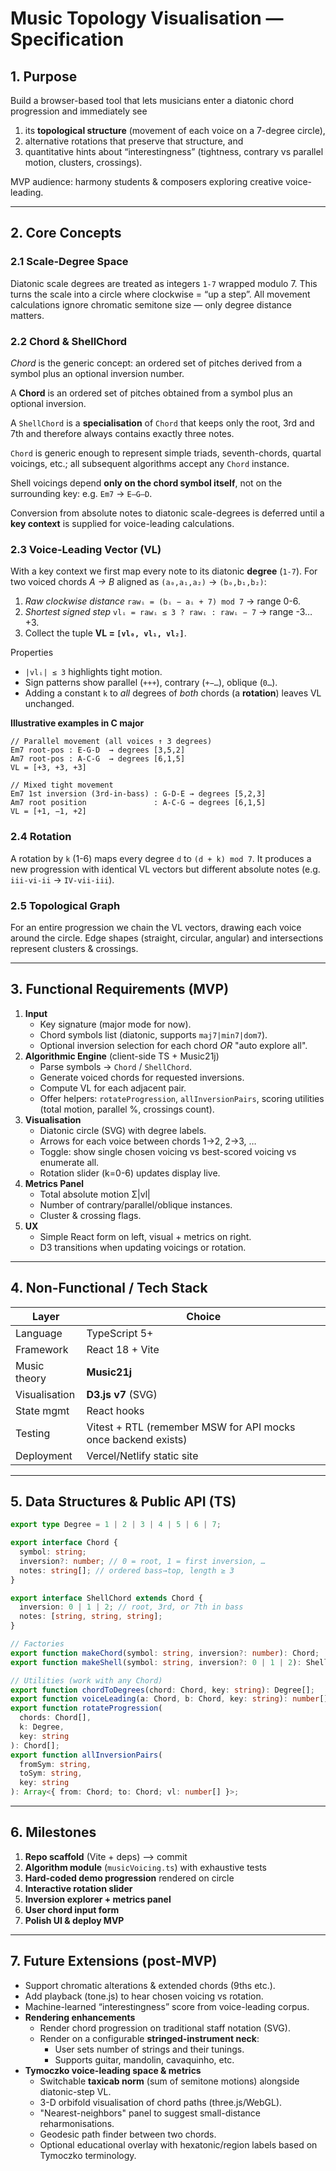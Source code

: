 # Music Topology Visualisation — Specification

## 1. Purpose

Build a browser-based tool that lets musicians enter a diatonic chord progression and immediately see

1. its **topological structure** (movement of each voice on a 7-degree circle),
2. alternative rotations that preserve that structure, and
3. quantitative hints about “interestingness” (tightness, contrary vs parallel motion, clusters, crossings).

MVP audience: harmony students & composers exploring creative voice-leading.

---

## 2. Core Concepts

### 2.1 Scale-Degree Space

Diatonic scale degrees are treated as integers `1-7` wrapped modulo 7. This turns the scale into a circle where clockwise = “up a step”. All movement calculations ignore chromatic semitone size — only degree distance matters.

### 2.2 Chord & ShellChord

_Chord_ is the generic concept: an ordered set of pitches derived from a symbol plus an optional inversion number.

A **Chord** is an ordered set of pitches obtained from a symbol plus an optional inversion.

A `ShellChord` is a **specialisation** of `Chord` that keeps only the root, 3rd and 7th and therefore always contains exactly three notes.

`Chord` is generic enough to represent simple triads, seventh-chords, quartal voicings, etc.; all subsequent algorithms accept any `Chord` instance.

Shell voicings depend **only on the chord symbol itself**, not on the surrounding key: e.g. `Em7` → `E–G–D`.

Conversion from absolute notes to diatonic scale-degrees is deferred until a **key context** is supplied for voice-leading calculations.

### 2.3 Voice-Leading Vector (VL)

With a key context we first map every note to its diatonic **degree** (`1-7`). For two voiced chords _A → B_ aligned as `(a₀,a₁,a₂)` → `(b₀,b₁,b₂)`:

1. _Raw clockwise distance_ `rawᵢ = (bᵢ − aᵢ + 7) mod 7` → range 0-6.
2. _Shortest signed step_ `vlᵢ = rawᵢ ≤ 3 ? rawᵢ : rawᵢ − 7` → range -3…+3.
3. Collect the tuple **VL = `[vl₀, vl₁, vl₂]`**.

Properties

- `|vlᵢ| ≤ 3` highlights tight motion.
- Sign patterns show parallel (`+++`), contrary (`+−…`), oblique (`0…`).
- Adding a constant `k` to _all_ degrees of _both_ chords (a **rotation**) leaves VL unchanged.

**Illustrative examples in C major**

```
// Parallel movement (all voices ↑ 3 degrees)
Em7 root-pos : E-G-D  → degrees [3,5,2]
Am7 root-pos : A-C-G  → degrees [6,1,5]
VL = [+3, +3, +3]

// Mixed tight movement
Em7 1st inversion (3rd-in-bass) : G-D-E → degrees [5,2,3]
Am7 root position               : A-C-G → degrees [6,1,5]
VL = [+1, −1, +2]
```

### 2.4 Rotation

A rotation by `k` (1-6) maps every degree `d` to `(d + k) mod 7`. It produces a new progression with identical VL vectors but different absolute notes (e.g. `iii-vi-ii` → `IV-vii-iii`).

### 2.5 Topological Graph

For an entire progression we chain the VL vectors, drawing each voice around the circle. Edge shapes (straight, circular, angular) and intersections represent clusters & crossings.

---

## 3. Functional Requirements (MVP)

1. **Input**
   - Key signature (major mode for now).
   - Chord symbols list (diatonic, supports `maj7|min7|dom7`).
   - Optional inversion selection for each chord _OR_ "auto explore all".
2. **Algorithmic Engine** (client-side TS + Music21j)
   - Parse symbols → `Chord` / `ShellChord`.
   - Generate voiced chords for requested inversions.
   - Compute VL for each adjacent pair.
   - Offer helpers: `rotateProgression`, `allInversionPairs`, scoring utilities (total motion, parallel %, crossings count).
3. **Visualisation**
   - Diatonic circle (SVG) with degree labels.
   - Arrows for each voice between chords 1→2, 2→3, …
   - Toggle: show single chosen voicing vs best-scored voicing vs enumerate all.
   - Rotation slider (k=0-6) updates display live.
4. **Metrics Panel**
   - Total absolute motion Σ|vl|
   - Number of contrary/parallel/oblique instances.
   - Cluster & crossing flags.
5. **UX**
   - Simple React form on left, visual + metrics on right.
   - D3 transitions when updating voicings or rotation.

---

## 4. Non-Functional / Tech Stack

| Layer         | Choice                                                        |
| ------------- | ------------------------------------------------------------- |
| Language      | TypeScript 5+                                                 |
| Framework     | React 18 + Vite                                               |
| Music theory  | **Music21j**                                                  |
| Visualisation | **D3.js v7** (SVG)                                            |
| State mgmt    | React hooks                                                   |
| Testing       | Vitest + RTL (remember MSW for API mocks once backend exists) |
| Deployment    | Vercel/Netlify static site                                    |

---

## 5. Data Structures & Public API (TS)

```ts
export type Degree = 1 | 2 | 3 | 4 | 5 | 6 | 7;

export interface Chord {
  symbol: string;
  inversion?: number; // 0 = root, 1 = first inversion, …
  notes: string[]; // ordered bass→top, length ≥ 3
}

export interface ShellChord extends Chord {
  inversion: 0 | 1 | 2; // root, 3rd, or 7th in bass
  notes: [string, string, string];
}

// Factories
export function makeChord(symbol: string, inversion?: number): Chord;
export function makeShell(symbol: string, inversion?: 0 | 1 | 2): ShellChord;

// Utilities (work with any Chord)
export function chordToDegrees(chord: Chord, key: string): Degree[];
export function voiceLeading(a: Chord, b: Chord, key: string): number[];
export function rotateProgression(
  chords: Chord[],
  k: Degree,
  key: string
): Chord[];
export function allInversionPairs(
  fromSym: string,
  toSym: string,
  key: string
): Array<{ from: Chord; to: Chord; vl: number[] }>;
```

---

## 6. Milestones

1. **Repo scaffold** (Vite + deps) ⟶ commit
2. **Algorithm module** (`musicVoicing.ts`) with exhaustive tests
3. **Hard-coded demo progression** rendered on circle
4. **Interactive rotation slider**
5. **Inversion explorer + metrics panel**
6. **User chord input form**
7. **Polish UI & deploy MVP**

---

## 7. Future Extensions (post-MVP)

- Support chromatic alterations & extended chords (9ths etc.).
- Add playback (tone.js) to hear chosen voicing vs rotation.
- Machine-learned “interestingness” score from voice-leading corpus.
- **Rendering enhancements**
  - Render chord progression on traditional staff notation (SVG).
  - Render on a configurable **stringed-instrument neck**:
    - User sets number of strings and their tunings.
    - Supports guitar, mandolin, cavaquinho, etc.
- **Tymoczko voice-leading space & metrics**
  - Switchable **taxicab norm** (sum of semitone motions) alongside diatonic-step VL.
  - 3-D orbifold visualisation of chord paths (three.js/WebGL).
  - "Nearest-neighbors" panel to suggest small-distance reharmonisations.
  - Geodesic path finder between two chords.
  - Optional educational overlay with hexatonic/region labels based on Tymoczko terminology.
